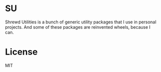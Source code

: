 # SU
Shrewd Utilities is a bunch of generic utility packages that I use in personal projects.
And some of these packages are reinvented wheels, because I can.

# License
MIT 